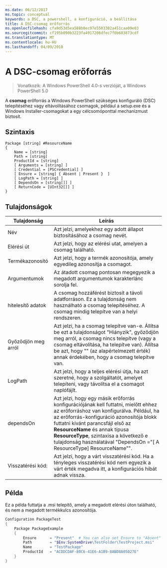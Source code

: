```yaml
---
ms.date: 06/12/2017
ms.topic: conceptual
keywords: a DSC, a powershell, a konfiguráció, a beállítása
title: A DSC-csomag erőforrás
ms.openlocfilehash: cfa9d53d5ea588b0ec97e5503302a451caa09e03
ms.sourcegitcommit: cf195b090b3223fa4917206dfec7f0b603873cdf
ms.translationtype: MT
ms.contentlocale: hu-HU
ms.lasthandoff: 04/09/2018
---
```

# <a name="dsc-package-resource"></a>A DSC-csomag erőforrás

> Vonatkozik: A Windows PowerShell 4.0-s verzióját, a Windows PowerShell 5.0

A **csomag** erőforrás a Windows PowerShell szükséges konfiguráló (DSC) telepítéséhez vagy eltávolításához csomagok, például a setup.exe és a Windows Installer-csomagokat a egy célcsomóponttal mechanizmust biztosít.

## <a name="syntax"></a>Szintaxis

```
Package [string] #ResourceName
{
    Name = [string]
    Path = [string]
    ProductId = [string]
    [ Arguments = [string] ]
    [ Credential = [PSCredential] ]
    [ Ensure = [string] { Absent | Present }  ]
    [ LogPath = [string] ]
    [ DependsOn = [string[]] ]
    [ ReturnCode = [UInt32[]] ]
}
```

## <a name="properties"></a>Tulajdonságok
|  Tulajdonság  |  Leírás   |
|---|---|
| Név| Azt jelzi, amelyekhez egy adott állapot biztosításához a csomag nevét.|
| Elérési út| Azt jelzi, hogy az elérési utat, amelyen a csomag található.|
| Termékazonosító| Azt jelzi, hogy a termék azonosítója, amely egyedileg azonosítja a csomagot.|
| Argumentumok| Az átadott csomag pontosan megegyezik a megadott argumentumok karakterlánc sorolja fel.|
| hitelesítő adatok| A csomag hozzáférést biztosít a távoli adatforráson. Ez a tulajdonság nem használható a csomag telepítéséhez. A csomag mindig telepítve van a helyi rendszeren.|
| Győződjön meg arról| Azt jelzi, ha a csomag telepítve van-e. Állítsa be ezt a tulajdonságot "Hiányzik", győződjön meg arról, a csomag nincs telepítve (vagy a csomag eltávolítása, ha telepítve van). Állítsa be azt, hogy "" (az alapértelmezett érték) annak érdekében, hogy a csomag telepítve van.|
| LogPath| Azt jelzi, hogy a teljes elérési útja, ha azt szeretné, hogy a szolgáltatót, amelyet telepíteni, vagy távolítsa el a csomagot naplófájlt.|
| dependsOn | Azt jelzi, hogy egy másik erőforrás konfigurációjának kell futtatni, mielőtt ehhez az erőforráshoz van konfigurálva. Például, ha az erőforrás-konfiguráció azonosítója blokk futtatni kívánt parancsfájl első az **ResourceName** és annak típusa **ResourceType**, szintaxisa a következő e tulajdonság használatával "DependsOn ="[ A ResourceType] ResourceName"".|
| Visszatérési kód:| Azt jelzi, hogy a várt visszatérési kód. Ha a tényleges visszatérési kód nem egyezik a várt érték megadva itt, a konfigurációs hibát adnak vissza.|

## <a name="example"></a>Példa

Ez a példa futtatja a .msi telepítő, amely a megadott elérési úton található, és nem a megadott termékkulcs azonosítója.

```powershell
Configuration PackageTest
{
    Package PackageExample
    {
        Ensure      = "Present"  # You can also set Ensure to "Absent"
        Path        = "$Env:SystemDrive\TestFolder\TestProject.msi"
        Name        = "TestPackage"
        ProductId   = "ACDDCDAF-80C6-41E6-A1B9-8ABD8A05027E"
    }
}
```
